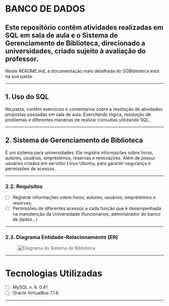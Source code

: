 # BANCO DE DADOS
## Este repositório contêm atividades realizadas em SQL em sala de aula e o Sistema de Gerenciamento de Biblioteca, direcionado a universidades, criado sujeito à avaliação do professor. 
Neste README.md, a documentação mais detalhada do SGBiblioteca está na sua pasta. 

---

## 1. Uso do SQL 
Na pasta, contêm exercícios e comentários sobre a resolução de atividades propostas passadas em sala de aula. 
Exercitando lógica, resolução de problemas e diferentes maneiras de realizar consultas utilizando SQL. 

---

## 2.  Sistema de Gerenciamento de Biblioteca
É um sistema para universidades. Ele registra informações sobre livros, autores, usuários, empréstimos, reservas e renovações. 
Além de possui usuários criados em servidor Linux Ubuntu, para garantir segurança e permissões de acessos. 

---

### 2.2. Requisitos

- [ ] Registrar informações sobre livros, autores, usuários, empréstimos e reservas;
- [ ] Permissões de diferentes acessos a cada função que é desempenhada na manutenção da Universidade (funcionarios, administrador do banco de dados...)

---

### 2.3. Diagrama Entidade-Relacionamento (ER)

> <img src="C:\Users\dalci\Downloads\completo_sgBiblioteca.mwb" alt="Diagrama do Sistema de Biblioteca">

---

# Tecnologias Utilizadas
- [ ] MySQL v. 8. 0.41
- [ ] Oracle VirtualBox 7.1.6

---
